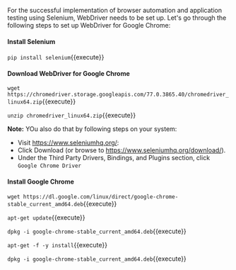 For the successful implementation of browser automation and application testing using Selenium, WebDriver needs to be set up. Let's go through the following steps to set up WebDriver for Google Chrome:

#### Install Selenium

`pip install selenium`{{execute}}

#### Download WebDriver for Google Chrome
`wget https://chromedriver.storage.googleapis.com/77.0.3865.40/chromedriver_linux64.zip`{{execute}}

`unzip chromedriver_linux64.zip`{{execute}}

**Note:** YOu also do that by following steps on your system:

- Visit https://www.seleniumhq.org/:
- Click Download (or browse to https://www.seleniumhq.org/download/).
- Under the Third Party Drivers, Bindings, and Plugins section, click `Google Chrome Driver`

#### Install Google Chrome

`wget https://dl.google.com/linux/direct/google-chrome-stable_current_amd64.deb`{{execute}}

`apt-get update`{{execute}}
 
`dpkg -i google-chrome-stable_current_amd64.deb`{{execute}}

`apt-get -f -y install`{{execute}}
 
`dpkg -i google-chrome-stable_current_amd64.deb`{{execute}}
